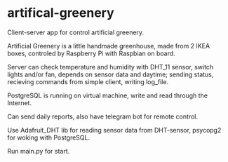 # artifical-greenery

Client-server app for control artificial greenery.

Artificial Greenery is a little handmade greenhouse, made from 2 IKEA boxes, controled by Raspberry Pi with Raspbian on board.

Server can check temperature and humidity with DHT_11 sensor, switch lights and/or fan, depends on sensor data and daytime;
sending status, recieving commands from simple client, writing log_file.

PostgreSQL is running on virtual machine, write and read through the Internet.

Can send daily reports, also have telegram bot for remote control.

Use Adafruit_DHT lib for reading sensor data from DHT-sensor, psycopg2 for woking with PostgreSQL.

Run main.py for start.


